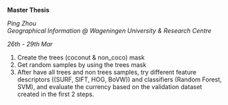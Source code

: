 **Master Thesis**

*Ping Zhou*     
*Geographical Information @ Wageningen University & Research Centre*


*26th - 29th Mar*
1. Create the trees (coconut & non_coco) mask
2. Get random samples by using the trees mask
3. After have all trees and non trees samples, try different feature
descriptors ((SURF, SIFT, HOG, BoVW)) and classifiers (Random Forest,
SVM), and evaluate the currency based on the validation dataset 
created in the first 2 steps.